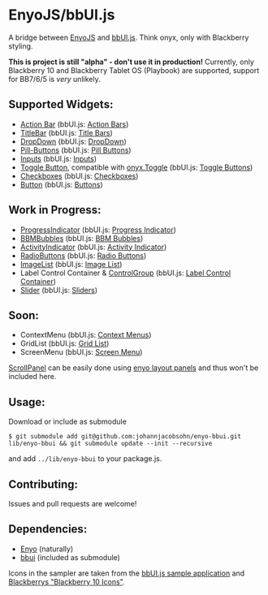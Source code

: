 EnyoJS/bbUI.js
==============

A bridge between [EnyoJS](http://enyojs.com) and
[bbUI.js](https://github.com/blackberry/bbUI.js/). Think onyx, only with
Blackberry styling.

**This is project is still "alpha" - don't use it in production!** Currently,
only Blackberry 10 and Blackberry Tablet OS (Playbook) are supported,
support for BB7/6/5 is _very_ unlikely.

Supported Widgets:
------------------

- [Action Bar](http://johannjacobsohn.github.io/enyo-bbui/api/#bbUI.ActionBar) (bbUI.js: [Action Bars](https://github.com/blackberry/bbUI.js/wiki/Action-Bar))
- [TitleBar](http://johannjacobsohn.github.io/enyo-bbui/api/#bbUI.ActionBar) (bbUI.js: [Title Bars](https://github.com/blackberry/bbUI.js/wiki/Title-Bars))
- [DropDown](http://johannjacobsohn.github.io/enyo-bbui/api/#bbUI.Select) (bbUI.js: [DropDown](https://github.com/blackberry/bbUI.js/wiki/DropDowns))
- [Pill-Buttons](http://johannjacobsohn.github.io/enyo-bbui/api/#bbUI.PillButtons) (bbUI.js: [Pill Buttons](https://github.com/blackberry/bbUI.js/wiki/Pill-Buttons))
- [Inputs](http://johannjacobsohn.github.io/enyo-bbui/api/#bbUI.Input) (bbUI.js: [Inputs](https://github.com/blackberry/bbUI.js/wiki/Inputs))
- [Toggle Button](http://johannjacobsohn.github.io/enyo-bbui/api/#bbUI.Toggle), compatible with [onyx.Toggle](http://enyojs.com/api/#onyx.ToggleButton) (bbUI.js: [Toggle Buttons](https://github.com/blackberry/bbUI.js/wiki/Toggle-Buttons))
- [Checkboxes](http://johannjacobsohn.github.io/enyo-bbui/api/#bbUI.Checkbox) (bbUI.js: [Checkboxes](https://github.com/blackberry/bbUI.js/wiki/Checkboxes))
- [Button](http://johannjacobsohn.github.io/enyo-bbui/api/#bbUI.Button) (bbUI.js: [Buttons](https://github.com/blackberry/bbUI.js/wiki/Buttons))

Work in Progress:
-----------------

- [ProgressIndicator](http://johannjacobsohn.github.io/enyo-bbui/api/#bbUI.Progress) (bbUI.js: [Progress Indicator](https://github.com/blackberry/bbUI.js/wiki/Progress-Indicator))
- [BBMBubbles](http://johannjacobsohn.github.io/enyo-bbui/api/#bbUI.BBMbubbles) (bbUI.js: [BBM Bubbles](https://github.com/blackberry/bbUI.js/wiki/BBM-Bubbles))
- [ActivityIndicator](http://johannjacobsohn.github.io/enyo-bbui/api/#bbUI.ActivityIndicator) (bbUI.js: [Activity Indicator](https://github.com/blackberry/bbUI.js/wiki/Activity-Indicator))
- [RadioButtons](http://johannjacobsohn.github.io/enyo-bbui/api/#bbUI.RadioButton) (bbUI.js: [Radio Buttons](https://github.com/blackberry/bbUI.js/wiki/Radio-Buttons))
- [ImageList](http://johannjacobsohn.github.io/enyo-bbui/api/#bbUI.imageList) (bbUI.js: [Image List](https://github.com/blackberry/bbUI.js/wiki/Image-List))
- Label Control Container & [ControlGroup](http://johannjacobsohn.github.io/enyo-bbui/api/#bbUI.ControlGroup)  (bbUI.js: [Label Control Container](https://github.com/blackberry/bbUI.js/wiki/Label-Control-Container))
- [Slider](http://johannjacobsohn.github.io/enyo-bbui/api/#bbUI.Slider) (bbUI.js: [Sliders](https://github.com/blackberry/bbUI.js/wiki/Sliders))

Soon:
-----

- ContextMenu (bbUI.js: [Context Menus](https://github.com/blackberry/bbUI.js/wiki/Context-Menus))
- GridList (bbUI.js: [Grid List](https://github.com/blackberry/bbUI.js/wiki/Grid-List))
- ScreenMenu (bbUI.js: [Screen Menu](https://github.com/blackberry/bbUI.js/wiki/Screen-Menus))

[ScrollPanel](https://github.com/blackberry/bbUI.js/wiki/Scroll-Panel) can
be easily done using [enyo layout panels](https://github.com/enyojs/enyo/wiki/Panels)
and thus won't be included here.

Usage:
------

Download or include as submodule

    $ git submodule add git@github.com:johannjacobsohn/enyo-bbui.git lib/enyo-bbui && git submodule update --init --recursive

and add ``../lib/enyo-bbui`` to your package.js.

Contributing:
-------------

Issues and pull requests are welcome!

Dependencies: 
-------------

- [Enyo](https://github.com/enyojs/enyo) (naturally)
- [bbui](https://github.com/blackberry/bbUI.js.git) (included as submodule)


Icons in the sampler are taken from the [bbUI.js sample
application](https://github.com/blackberry/bbUI.js/tree/master/samples) and
[Blackberrys "Blackberry 10
Icons"](https://developer.blackberry.com/design/bb10/).

